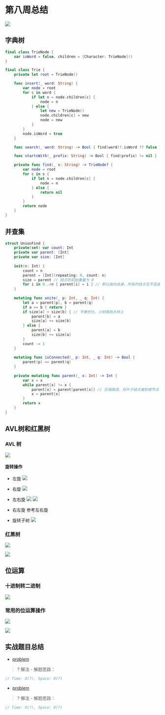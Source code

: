 # 第八周总结


![](Week8-MindMap.png)






## 字典树

``` swift
final class TrieNode {
    var isWord = false, children = [Character: TrieNode]()
}

final class Trie {
    private let root = TrieNode()

    func insert(_ word: String) {
        var node = root
        for c in word {
            if let n = node.children[c] {
                node = n
            } else {
                let new = TrieNode()
                node.children[c] = new
                node = new
            }
        }
        node.isWord = true
    }

    func search(_ word: String) -> Bool { find(word)?.isWord ?? false }

    func startsWith(_ prefix: String) -> Bool { find(prefix) != nil }

    private func find(_ s: String) -> TrieNode? {
        var node = root
        for c in s {
            if let n = node.children[c] {
                node = n
            } else {
                return nil
            }
        }
        return node
    }
}
```





## 并查集

``` swift
struct UnionFind {
    private(set) var count: Int
    private var parent: [Int]
    private var size: [Int]
    
    init(n: Int) {
        count = n
        parent = [Int](repeating: 0, count: n)
        size = parent // 结点的初始重量为 0
        for i in 0..<n { parent[i] = i } // 默认指向自身，所有的结点互不连通
    }
    
    mutating func unite(_ p: Int, _ q: Int) {
        let a = parent(p), b = parent(q)
        if a == b { return }
        if size[a] > size[b] { // 平衡优化，小树接到大树上
            parent[b] = a
            size[a] += size[b]
        } else {
            parent[a] = b
            size[b] += size[a]
        }
        count -= 1
    }
    
    mutating func isConnected(_ p: Int, _ q: Int) -> Bool {
        parent(p) == parent(q)
    }
    
    private mutating func parent(_ x: Int) -> Int {
        var x = x
        while parent[x] != x {
            parent[x] = parent[parent[x]] // 压缩路径，将叶子结点接到根节点
            x = parent[x]
        }
        return x
    }
}
```




## AVL树和红黑树



### AVL 树

![](z-AVL.jpg)



#### 旋转操作

- 左旋
![](z-left-rotation.jpg)

- 右旋
![](z-right-rotation.jpg)

- 左右旋
![](z-left-right-rotation-1.jpg)
![](z-left-right-rotation-2.jpg)

- 右左旋
参考左右旋

- 旋转子树
![](z-more-rotations.jpg)



### 红黑树

![](z-red-black-tree.jpg)

![](z-red-black-tree-2.jpg)



## 位运算



### 十进制转二进制

![](z-decimal-to-binary.jpg)



### 常用的位运算操作

![](bits-1.jpg)

![](bits-2.jpg)




## 实战题目总结



- [problem](link)


> ? 解法 - 解题思路：


``` swift
// Time: O(?), Space: O(?)

```




- [problem](link)


> ? 解法 - 解题思路：


``` swift
// Time: O(?), Space: O(?)

```